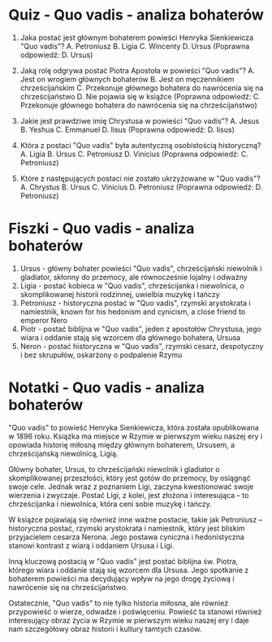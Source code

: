  # Quiz - Quo vadis - analiza bohaterów

1. Jaka postać jest głównym bohaterem powieści Henryka Sienkiewicza "Quo vadis"?
   A. Petroniusz
   B. Ligia
   C. Wincenty
   D. Ursus
   (Poprawna odpowiedź: D. Ursus)

2. Jaką rolę odgrywa postać Piotra Apostoła w powieści "Quo vadis"?
   A. Jest on wrogiem głównych bohaterów
   B. Jest on męczennikiem chrześcijańskim
   C. Przekonuje głównego bohatera do nawrócenia się na chrześcijaństwo
   D. Nie pojawia się w książce
   (Poprawna odpowiedź: C. Przekonuje głównego bohatera do nawrócenia się na chrześcijaństwo)

3. Jakie jest prawdziwe imię Chrystusa w powieści "Quo vadis"?
   A. Jesus
   B. Yeshua
   C. Emmanuel
   D. Iisus
   (Poprawna odpowiedź: D. Iisus)

4. Która z postaci "Quo vadis" była autentyczną osobistością historyczną?
   A. Ligia
   B. Ursus
   C. Petroniusz
   D. Vinicius
   (Poprawna odpowiedź: C. Petroniusz)

5. Które z następujących postaci nie zostało ukrzyżowane w "Quo vadis"?
   A. Chrystus
   B. Ursus
   C. Vinicius
   D. Petroniusz
   (Poprawna odpowiedź: D. Petroniusz)

# Fiszki - Quo vadis - analiza bohaterów

1. Ursus - główny bohater powieści "Quo vadis", chrześcijański niewolnik i gladiator, skłonny do przemocy, ale równocześnie lojalny i odważny
2. Ligia - postać kobieca w "Quo vadis", chrześcijanka i niewolnica, o skomplikowanej historii rodzinnej, uwielbia muzykę i tańczy
3. Petroniusz - historyczna postać w "Quo vadis", rzymski arystokrata i namiestnik, known for his hedonism and cynicism, a close friend to emperor Nero
4. Piotr - postać biblijna w "Quo vadis", jeden z apostołów Chrystusa, jego wiara i oddanie stają się wzorcem dla głównego bohatera, Ursusa
5. Neron - postać historyczna w "Quo vadis", rzymski cesarz, despotyczny i bez skrupułów, oskarżony o podpalenie Rzymu

# Notatki - Quo vadis - analiza bohaterów

"Quo vadis" to powieść Henryka Sienkiewicza, która została opublikowana w 1896 roku. Książka ma miejsce w Rzymie w pierwszym wieku naszej ery i opowiada historię miłosną między głównym bohaterem, Ursusem, a chrześcijańską niewolnicą, Ligią.

Główny bohater, Ursus, to chrześcijański niewolnik i gladiator o skomplikowanej przeszłości, który jest gotów do przemocy, by osiągnąć swoje cele. Jednak wraz z poznaniem Ligi, zaczyna kwestionować swoje wierzenia i zwyczaje. Postać Ligi, z kolei, jest złożona i interesująca – to chrześcijanka i niewolnica, która ceni sobie muzykę i tańczy.

W książce pojawiają się również inne ważne postacie, takie jak Petroniusz – historyczna postać, rzymski arystokrata i namiestnik, który jest bliskim przyjacielem cesarza Nerona. Jego postawa cyniczna i hedonistyczna stanowi kontrast z wiarą i oddaniem Ursusa i Ligi.

Inną kluczową postacią w "Quo vadis" jest postać biblijna św. Piotra, którego wiara i oddanie stają się wzorcem dla Ursusa. Jego spotkanie z bohaterem powieści ma decydujący wpływ na jego drogę życiową i nawrócenie się na chrześcijaństwo.

Ostatecznie, "Quo vadis" to nie tylko historia miłosna, ale również przypowieść o wierze, odwadze i poświęceniu. Powieść ta stanowi również interesujący obraz życia w Rzymie w pierwszym wieku naszej ery i daje nam szczegółowy obraz historii i kultury tamtych czasów.